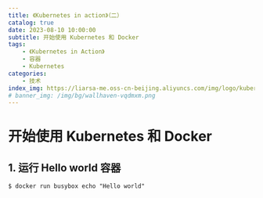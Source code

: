 ```yaml
---
title: 《Kubernetes in action》（二）
catalog: true
date: 2023-08-10 10:00:00
subtitle: 开始使用 Kubernetes 和 Docker
tags:
    - 《Kubernetes in Action》
    - 容器
    - Kubernetes
categories:
    - 技术
index_img: https://liarsa-me.oss-cn-beijing.aliyuncs.com/img/logo/kubernetes.png
# banner_img: /img/bg/wallhaven-vqdmxm.png
---
```


# 开始使用 Kubernetes 和 Docker

## 1. 运行 Hello world 容器

```shell
$ docker run busybox echo "Hello world"
```